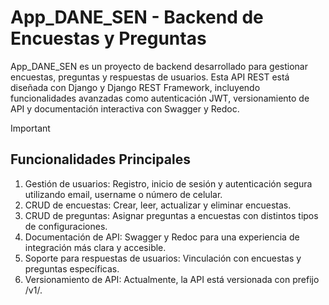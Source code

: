 # App_DANE_SEN - Backend de Encuestas y Preguntas

App_DANE_SEN es un proyecto de backend desarrollado para gestionar encuestas, preguntas y respuestas de usuarios. Esta API REST está diseñada con Django y Django REST Framework, incluyendo funcionalidades avanzadas como autenticación JWT, versionamiento de API y documentación interactiva con Swagger y Redoc.

> [!IMPORTANT]
> ## Funcionalidades Principales
1. Gestión de usuarios: Registro, inicio de sesión y autenticación segura utilizando email, username o número de celular.
2. CRUD de encuestas: Crear, leer, actualizar y eliminar encuestas.
3. CRUD de preguntas: Asignar preguntas a encuestas con distintos tipos de configuraciones.
4. Documentación de API: Swagger y Redoc para una experiencia de integración más clara y accesible.
5. Soporte para respuestas de usuarios: Vinculación con encuestas y preguntas específicas.
6. Versionamiento de API: Actualmente, la API está versionada con prefijo /v1/.

